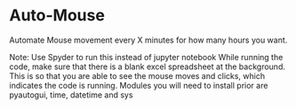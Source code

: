# Auto-Mouse
Automate Mouse movement every X minutes for how many hours you want.

Note: Use Spyder to run this instead of jupyter notebook
      While running the code, make sure that there is a blank excel spreadsheet at the background.
      This is so that you are able to see the mouse moves and clicks, which indicates the code is running.
      Modules you will need to install prior are pyautogui, time, datetime and sys
